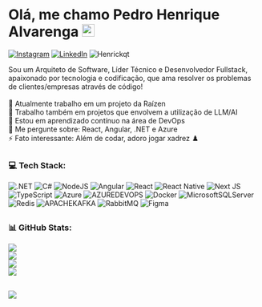 # Olá, me chamo Pedro Henrique Alvarenga <img src="https://raw.githubusercontent.com/Tarikul-Islam-Anik/Animated-Fluent-Emojis/master/Emojis/Hand%20gestures/Waving%20Hand.png" alt="Waving Hand" width="25" height="25" />

[![Instagram](https://img.shields.io/badge/Instagram-%23E4405F.svg?logo=Instagram&logoColor=white)](https://instagram.com/henrique.qt) [![LinkedIn](https://img.shields.io/badge/LinkedIn-%230077B5.svg?logo=linkedin&logoColor=white)](https://linkedin.com/in/pedrohenriquealvarenga) <img src="https://komarev.com/ghpvc/?username=Henrickqt&label=Profile%20views&color=0e75b6&style=flat" alt="Henrickqt" />

Sou um Arquiteto de Software, Líder Técnico e Desenvolvedor Fullstack, apaixonado por tecnologia e codificação, que ama resolver os problemas de clientes/empresas através de código!<br><br>🔭 Atualmente trabalho em um projeto da Raízen<br>👯 Trabalho também em projetos que envolvem a utilização de LLM/AI<br>🌱 Estou em aprendizado contínuo na área de DevOps<br>💬 Me pergunte sobre: React, Angular, .NET e Azure<br>⚡ Fato interessante: Além de codar, adoro jogar xadrez ♟️

##

### 💻 Tech Stack:
![.NET](https://img.shields.io/badge/.NET-5C2D91?logo=.net&logoColor=white&height=20) 
![C#](https://img.shields.io/badge/c%23-%23239120.svg?logo=csharp&logoColor=white) 
![NodeJS](https://img.shields.io/badge/node.js-6DA55F?logo=node.js&logoColor=white) 
![Angular](https://img.shields.io/badge/angular-%23DD0031.svg?logo=angular&logoColor=white) 
![React](https://img.shields.io/badge/react-%2320232a.svg?logo=react&logoColor=%2361DAFB) 
![React Native](https://img.shields.io/badge/react_native-%2320232a.svg?logo=react&logoColor=%2361DAFB) 
![Next JS](https://img.shields.io/badge/Next-black?logo=next.js&logoColor=white) 
![TypeScript](https://img.shields.io/badge/typescript-%23007ACC.svg?logo=typescript&logoColor=white) 
![Azure](https://img.shields.io/badge/azure-%230072C6.svg?logo=microsoftazure&logoColor=white) 
![AZUREDEVOPS](https://img.shields.io/badge/azuredevops-0078D7.svg?logo=azuredevops&logoColor=white&color=%230078D7) 
![Docker](https://img.shields.io/badge/docker-%230db7ed.svg?logo=docker&logoColor=white) 
![MicrosoftSQLServer](https://img.shields.io/badge/Microsoft%20SQL%20Server-CC2927?logo=microsoft%20sql%20server&logoColor=white) 
![Redis](https://img.shields.io/badge/redis-%23DD0031.svg?logo=redis&logoColor=white) 
![APACHEKAFKA](https://img.shields.io/badge/apachekafka-231F20.svg?logo=apachekafka&logoColor=white&color=%23231F20)
![RabbitMQ](https://img.shields.io/badge/rabbitmq-FF6600?logo=rabbitmq&logoColor=white)
![Figma](https://img.shields.io/badge/figma-%23F24E1E.svg?logo=figma&logoColor=white) 

##

### 📊 GitHub Stats:
![](https://github-readme-stats.vercel.app/api?username=Henrickqt&theme=dark&hide_border=false&include_all_commits=true&count_private=true)<br/>
![](https://github-readme-streak-stats.herokuapp.com/?user=Henrickqt&theme=dark&hide_border=false)<br/>
![](https://github-contributor-stats.vercel.app/api?username=Henrickqt&limit=5&theme=dark&combine_all_yearly_contributions=true)<br/>
![](https://github-readme-stats.vercel.app/api/top-langs/?username=Henrickqt&theme=dark&hide_border=false&include_all_commits=true&count_private=true&layout=compact)

##

![](https://quotes-github-readme.vercel.app/api?type=horizontal&theme=dark)


